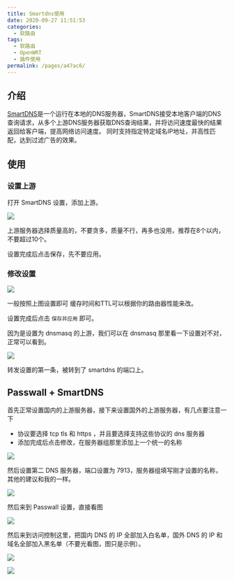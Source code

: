 ```yaml
---
title: Smartdns使用
date: 2020-09-27 11:51:53
categories: 
  - 软路由
tags: 
  - 软路由
  - OpenWRT
  - 插件使用
permalink: /pages/a47ac6/
---
```


## 介绍

[SmartDNS](https://pymumu.github.io/smartdns/)是一个运行在本地的DNS服务器，SmartDNS接受本地客户端的DNS查询请求，从多个上游DNS服务器获取DNS查询结果，并将访问速度最快的结果返回给客户端，提高网络访问速度。 同时支持指定特定域名IP地址，并高性匹配，达到过滤广告的效果。

## 使用

### 设置上游

打开 SmartDNS 设置，添加上游。

![](https://file.sm9.top/item/5f702cc2160a154a67a1e0d2.png)

上游服务器选择质量高的，不要贪多，质量不行，再多也没用，推荐在8个以内，不要超过10个。

设置完成后点击保存，先不要应用。

### 修改设置

![](https://file.sm9.top/item/5f702cf2160a154a67a1eefd.png)

一般按照上图设置即可 缓存时间和TTL可以根据你的路由器性能来改。

设置完成后点击 `保存并应用` 即可。

因为是设置为 dnsmasq 的上游，我们可以在 dnsmasq 那里看一下设置对不对，正常可以看到。

![](https://file.sm9.top/item/5f702ddb160a154a67a221f7.png)

转发设置的第一条，被转到了 smartdns 的端口上。


## Passwall + SmartDNS

首先正常设置国内的上游服务器，接下来设置国外的上游服务器，有几点要注意一下

- 协议要选择 tcp tls 和 https ，并且要选择支持这些协议的 dns 服务器
- 添加完成后点击修改，在服务器组那里添加上一个统一的名称

![](https://file.sm9.top/item/5f702dfa160a154a67a228de.png)

然后设置第二 DNS 服务器，端口设置为 7913，服务器组填写刚才设置的名称，其他的建议和我的一样。

![](https://file.sm9.top/item/5f702e79160a154a67a2418f.png)

然后来到 Passwall 设置，直接看图

![](https://file.sm9.top/item/5f702ead160a154a67a24d12.png)

然后来到访问控制这里，把国内 DNS 的 IP 全部加入白名单，国外 DNS 的 IP 和域名全部加入黑名单（不要光看图，图只是示例）。

![](https://file.sm9.top/item/5f702ecd160a154a67a2531e.png)

![](https://file.sm9.top/item/5f702f31160a154a67a26add.png)